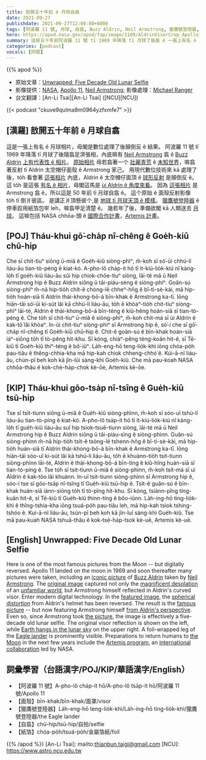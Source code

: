 ```yaml
---
title: 敨開五十年前 ê 月球自翕
date: 2021-09-27
publishdate: 2021-09-27T12:00:00+0800
tags: [阿波羅 11 號, 月球, 自翕, Buzz Aldrin, Neil Armstrong, 獵鷹號登陸器, Artemis 計畫]
hero: https://apod.nasa.gov/apod/fap/image/2109/AldrinVisorCrop_Apollo11_1080.jpg
summary: 這是五十年前阿波羅 11 號 tī 1969 年降落 tī 月球了後翕 ê 一張上有名 ê 月球相片，毋閣是數位處理了後顛倒反 ê 結果。
categories: [podcast]
vocals: [阿錕]
---
```


{{% apod %}}

- 原始文章：[Unwrapped: Five Decade Old Lunar Selfie](https://apod.nasa.gov/apod/ap210927.html)
- 影像提供：[NASA](https://www.nasa.gov), [Apollo 11](https://www.nasa.gov/mission_pages/apollo/missions/apollo11.html), [Neil Armstrong](https://www.nasa.gov/centers/glenn/about/bios/neilabio.html); 影像處理：[Michael Ranger](https://www.facebook.com/michael.ranger.12532)
- 台文翻譯：[An-Li Tsai][An-Li Tsai] ([NCU][NCU])

{{< podcast "ckuve9qulma8m0964yzfxmfe7" >}}

## [漢羅] 敨開五十年前 ê 月球自翕
這是一張上有名 ê 月球相片，毋閣是數位處理了後顛倒反 ê 結果。
阿波羅 11 號 tī 1969 年降落 tī 月球了後隨翕足濟張相，內底嘛有 [Neil Armstrong][Neil Armstrong] 翕 ê [Buzz Aldrin][Buzz Aldrin] [上有代表性 ê 相片][iconic picture]。
[原始相片][original image] 毋若翕著一个 [壯麗青荒][magnificent desolation] ê [未知世界][unfamiliar world]，嘛翕著反射 tī Aldrin 太空帽仔面殼 ê Armstrong 家己。
用現代數位技術來 kā 處理了後，to̍h 看會著
[這張相片][featured image] 內底，Aldrin ê 太空帽仔面頂 ê [球形反射][spherical distortion] 是顛倒反 ê。
這 to̍h 是這張 [有名 ê 相片][famous picture]，毋閣這馬是 [ùi Aldrin ê 角度來看][from Aldrin's perspective]。
因為 [這張相片][the picture] 是 Armstrong 翕 ê，所以這是 50 年前 tī 月球自翕 ê。
這个原始 ê 面殼反射影像 to̍h tī 倒爿彼區。
是講正爿頂懸彼个,是 [地球 tī 月球天頂 ê 模樣][Earth hangs in the lunar sky]。
[獵鷹號登陸器][Eagle lander] ê 停車跤用紙箔包牢 leh，嘛翕甲足清楚 ê。
幾若年了後，準備欲閣 kā 人類送去 [月球][the Moon]。
這嘛包括 NASA chhōa-頭 ê [國際合作計畫][international collaboration]，[Artemis 計畫][Artemis program]。

## [POJ] Tháu-khui gō͘-cha̍p nî-chêng ê Goe̍h-kiû chū-hip
Che sī chi̍t-tiuⁿ siōng ū-miâ ê Goe̍h-kiû siòng-phìⁿ, m̄-koh sī só͘-ūi chhú-lí liáu-āu tian-tò-péng ê kiat-kó.
A-pho-lô cha̍p-it hō tī i̍t-kiú-lio̍k-kiú nî kàng-lo̍h tī goe̍h-kiû liáu-āu sûi hip chiok-chōe-tiuⁿ siòng, lāi-té mā ū Neil Armstrong hip ê Buzz Aldrin siōng ū tāi-piáu-sèng ê siòng-phìⁿ.
Goân-sú siòng-phìⁿ m̄-nā hip-tio̍h chi̍t-ê chòng-lē chheⁿ-hn̄g ê bī-ti-sè-kài, mā hip-tio̍h hoán-siā tī Aldrin thài-khong-bō-á bīn-khak ê Armstrong ka-tī.
Iōng hiān-tāi só͘-ūi ki-su̍t lâi kā chhú-lí liáu-āu, to̍h ē khòaⁿ-tio̍h
chit-tiuⁿ siòng-phìⁿ lāi-té, Aldrin ê thài-khong-bō-á bīn-téng ê kiû-hêng hoán-siā sī tian-tò-péng ê.
Che to̍h sī chit-tiuⁿ ū-miâ ê siòng-phìⁿ, m̄-koh chit-má sī ùi Aldrin ê kak-tō͘ lâi khòaⁿ.
In-ūi chit-tiuⁿ siòng-phìⁿ sī Armstrong hip ê, só͘-í che sī gō͘-cha̍p nî-chêng tī Goe̍h-kiû chū-hip ê.
Chit-ê goân-sú ê bīn-khak hoán-siā iáⁿ-siōng to̍h tī tò-pêng hit-khu.
Sī kóng, chiàⁿ-pêng téng-koân hit-ê, sī Tē-kiû tī Goe̍h-kiû thiⁿ-téng ê bô͘-iūⁿ.
La̍h-eng-hō teng-lio̍k-khì iōng chóa-po̍h pau-tiâu ê thêng-chhia-kha mā hip-kah chiok chheng-chhó͘ ê.
Kúi-ā-nî liáu-āu, chún-pī beh koh kā jîn-lūi sàng-khì Goe̍h-kiû.
Che mā pau-koah NASA chhōa-thâu ê kok-chè-ha̍p-chok kè-ōe, Artemis kè-ōe.

## [KIP] Tháu-khui gōo-tsa̍p nî-tsîng ê Gue̍h-kiû tsū-hip
Tse sī tsi̍t-tiunn siōng ū-miâ ê Gue̍h-kiû siòng-phìnn, m̄-koh sī sóo-uī tshú-lí liáu-āu tian-tò-píng ê kiat-kó.
A-pho-lô tsa̍p-it hō tī i̍t-kiú-lio̍k-kiú nî kàng-lo̍h tī gue̍h-kiû liáu-āu suî hip tsiok-tsuē-tiunn siòng, lāi-té mā ū Neil Armstrong hip ê Buzz Aldrin siōng ū tāi-piáu-sìng ê siòng-phìnn.
Guân-sú siòng-phìnn m̄-nā hip-tio̍h tsi̍t-ê tsòng-lē tshenn-hn̄g ê bī-ti-sè-kài, mā hip-tio̍h huán-siā tī Aldrin thài-khong-bō-á bīn-khak ê Armstrong ka-tī.
Iōng hiān-tāi sóo-uī ki-su̍t lâi kā tshú-lí liáu-āu, to̍h ē khuànn-tio̍h
tsit-tiunn siòng-phìnn lāi-té, Aldrin ê thài-khong-bō-á bīn-tíng ê kiû-hîng huán-siā sī tian-tò-píng ê.
Tse to̍h sī tsit-tiunn ū-miâ ê siòng-phìnn, m̄-koh tsit-má sī uì Aldrin ê kak-tōo lâi khuànn.
In-uī tsit-tiunn siòng-phìnn sī Armstrong hip ê, sóo-í tse sī gōo-tsa̍p nî-tsîng tī Gue̍h-kiû tsū-hip ê.
Tsit-ê guân-sú ê bīn-khak huán-siā iánn-siōng to̍h tī tò-pîng hit-khu.
Sī kóng, tsiànn-pîng tíng-kuân hit-ê, sī Tē-kiû tī Gue̍h-kiû thinn-tíng ê bôo-iūnn.
La̍h-ing-hō ting-lio̍k-khì ê thîng-tshia-kha iōng tsuá-po̍h pau-tiâu leh, mā hip-kah tsiok tshing-tshóo ê.
Kuí-ā-nî liáu-āu, tsún-pī beh koh kā jîn-luī sàng-khì Gue̍h-kiû.
Tse mā pau-kuah NASA tshuā-thâu ê kok-tsè-ha̍p-tsok kè-uē, Artemis kè-uē.

## [English] Unwrapped: Five Decade Old Lunar Selfie
Here is one of the most famous pictures from the Moon -- but digitally reversed.
Apollo 11 landed on the moon in 1969 and soon thereafter many pictures were taken, including an [iconic picture][iconic picture] of [Buzz Aldrin][Buzz Aldrin] taken by [Neil Armstrong][Neil Armstrong].
The [original image][original image] captured not only the [magnificent desolation][magnificent desolation] of an [unfamiliar world][unfamiliar world], but Armstrong himself reflected in Aldrin's curved visor.
Enter modern digital technology.
In the [featured image][featured image], the [spherical distortion][spherical distortion] from Aldrin's helmet has been reversed.
The result is the [famous picture][famous picture] -- but now featuring Armstrong himself [from Aldrin's perspective][from Aldrin's perspective].
Even so, since Armstrong took [the picture][the picture], the image is effectively a five-decade old lunar selfie.
The original visor reflection is shown on the left, while [Earth hangs in the lunar sky][Earth hangs in the lunar sky] on the upper right.
A foil-wrapped leg of the [Eagle lander][Eagle lander] is prominently visible.
Preparations to return humans to [the Moon][the Moon] in the next few years include the [Artemis program][Artemis program], an [international collaboration][international collaboration] led by NASA.

## 詞彙學習（台語漢字/POJ/KIP/華語漢字/English）
- 【阿波羅 11 號】A-pho-lô cha̍p-it hō/A-pho-lô tsa̍p-it hō/阿波羅 11 號/Apollo 11
- 【面殼】bīn-khak/bīn-khak/面罩/visor
- 【獵鷹號登陸器】La̍h-eng-hō teng-lio̍k-khì/La̍h-ing-hō ting-lio̍k-khì/獵鷹號登陸器/the Eagle lander
- 【自翕】chū-hip/tsū-hip/自拍/selfie
- 【紙箔】chóa-po̍h/tsuá-po̍h/金屬箔紙/foil

{{% /apod %}}
[An-Li Tsai]: mailto:thianbun.taigi@gmail.com
[NCU]: https://www.astro.ncu.edu.tw

[iconic picture]:https://apod.nasa.gov/apod/ap950922.html
[Buzz Aldrin]:https://www.nasa.gov/content/national-space-council-users-advisory-group/membership_roster_b_aldrin/
[Neil Armstrong]:https://www.nasa.gov/centers/armstrong/about/biographies/pilots/neil-armstrong.html
[original image]:https://www.nasa.gov/mission_pages/apollo/40th/images/apollo_image_12.html
[magnificent desolation]:https://en.wikipedia.org/wiki/Magnificent_Desolation
[unfamiliar world]:https://apod.nasa.gov/apod/ap070720.html
[featured image]:https://petapixel.com/2021/07/26/unwrapping-buzz-aldrins-visor-in-moon-photo-reveals-what-he-saw/
[spherical distortion]:https://www.reddit.com/r/space/comments/ooexmd/i_unwrapped_buzz_aldrins_visor_to_a_360_sphere_to/
[famous picture]:https://commons.wikimedia.org/wiki/File:AS11-40-5903_-_Buzz_Aldrin_by_Neil_Armstrong_(full_frame).jpg
[from Aldrin's perspective]:https://youtu.be/TcjFRIWo0qw
[the picture]:https://en.wikipedia.org/wiki/Buzz_Aldrin#/media/File:Aldrin_Apollo_11_original.jpg
[Earth hangs in the lunar sky]:https://apod.nasa.gov/apod/ap181224.html
[Eagle lander]:https://nssdc.gsfc.nasa.gov/nmc/spacecraft/display.action?id=1969-059C
[the Moon]:https://solarsystem.nasa.gov/moons/earths-moon/overview/
[Artemis program]:https://www.nasa.gov/specials/artemis/
[international collaboration]:https://www.nasa.gov/press-release/nasa-international-partners-advance-cooperation-with-first-signings-of-artemis-accords
